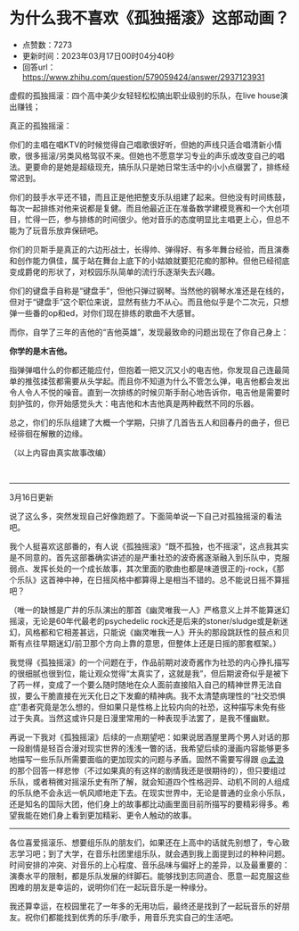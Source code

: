 # 为什么我不喜欢《孤独摇滚》这部动画？
- 点赞数：7273
- 更新时间：2023年03月17日00时04分40秒
- 回答url：https://www.zhihu.com/question/579059424/answer/2937123931
<body>
 <p data-pid="53TKM2Rz">虚假的孤独摇滚：四个高中美少女轻轻松松搞出职业级别的乐队，在live house演出赚钱；</p>
 <p data-pid="qFIb9vNR">真正的孤独摇滚：</p>
 <p data-pid="V-g3MrY_">你们的主唱在唱KTV的时候觉得自己唱歌很好听，但她的声线只适合唱清新小情歌，很多摇滚/另类风格驾驭不来。但她也不愿意学习专业的声乐或改变自己的唱法。更要命的是她是超级现充，搞乐队只是她日常生活中的小小点缀罢了，排练经常迟到。</p>
 <p data-pid="Nl5nyObn">你们的鼓手水平还不错，而且正是他把整支乐队组建了起来。但他没有时间练鼓，每次一起排练对他来说都是复健。而且他最近正在准备数学建模竞赛和一个大创项目，忙得一匹，参与排练的时间很少。他对音乐的态度明显比主唱更上心，但总不能为了玩音乐放弃保研吧。</p>
 <p data-pid="L_ivmG5f">你们的贝斯手是真正的六边形战士，长得帅、弹得好、有多年舞台经验，而且演奏和创作能力俱佳，属于站在舞台上底下的小姑娘就要犯花痴的那种。但他已经彻底变成爵佬的形状了，对校园乐队简单的流行乐逐渐失去兴趣。</p>
 <p data-pid="Vei1vcv7">你们的键盘手自称是“键盘手”，但他只弹过钢琴。当然他的钢琴水准还是在线的，但对于“键盘手”这个职位来说，显然有些力不从心。而且他似乎是个二次元，只想弹一些番的op和ed，对你们现在排练的歌曲不大感冒。</p>
 <p data-pid="0bxSYXw_">而你，自学了三年的吉他的“吉他英雄”，发现最致命的问题出现在了你自己身上：</p>
 <p data-pid="nxrNdRl5"><b>你学的是木吉他。</b></p>
 <p data-pid="kXgtYIj2">指弹弹唱什么的你都还能应付，但抱着一把又沉又小的电吉他，你发现自己连最简单的推弦揉弦都需要从头学起。而且你不知道为什么不管怎么弹，电吉他都会发出令人令人不悦的噪音。直到一次排练的时候贝斯手耐心地告诉你，电吉他是需要时刻护弦的，你开始感觉头大：电吉他和木吉他真是两种截然不同的乐器。</p>
 <p data-pid="cI3IMmNJ">总之，你们的乐队组建了大概一个学期，只排了几首告五人和回春丹的曲子，但已经徘徊在解散的边缘。</p>
 <p data-pid="w4bNlbSL">（以上内容由真实故事改编）</p>
 <p data-pid="c3x2hcVY" class="ztext-empty-paragraph"><br></p>
 <hr>
 <p data-pid="miWFWEdC">3月16日更新</p>
 <p data-pid="ggyHfneo">说了这么多，突然发现自己好像跑题了。下面简单说一下自己对孤独摇滚的看法吧。</p>
 <p data-pid="STPE-qFl">我个人挺喜欢这部番的，有人说《孤独摇滚》“既不孤独，也不摇滚”，这点我其实是不同意的。首先这部番确实讲述的是严重社恐的波奇酱逐渐融入到乐队中，克服弱点、发挥长处的一个成长故事，其次里面的歌曲也都是味道很正的j-rock，《那个乐队》这首神中神，在日摇风格中都算得上是相当不错的。总不能说日摇不算摇吧？</p>
 <p data-pid="q_WJcFc2">（唯一的缺憾是广井的乐队演出的那首《幽灵唯我一人》严格意义上并不能算迷幻摇滚，无论是60年代最老的psychedelic rock还是后来的stoner/sludge或是新迷幻，风格都和它相差甚远，只能说《幽灵唯我一人》开头的那段跳跃性的鼓点和贝斯有点往早期迷幻/前卫那个方向上靠的意思，但整体上还是日摇的那套框架。）</p>
 <p data-pid="la4lO303">我觉得《孤独摇滚》的一个问题在于，作品前期对波奇酱作为社恐的内心挣扎描写的很细腻也很到位，能让观众觉得“太真实了，这就是我”，但后期波奇似乎是被下了药一样，变成了一个要么随时随地在众人面前直接陷入自己的精神世界无法自拔，要么干脆直接在光天化日之下发癫的精神病。我不太清楚病理性的“社交恐惧症”患者究竟是怎么想的，但如果只是性格上比较内向的社恐，这种描写未免有些过于失真。当然这或许只是日漫里常用的一种表现手法罢了，是我不懂幽默。</p>
 <p data-pid="qdcCNFCJ">再说一下我对《孤独摇滚》后续的一点期望吧：如果说居酒屋里两个男人对话的那一段剧情是轻百合漫对现实世界的浅浅一瞥的话，我希望后续的漫画内容能够更多地描写一些乐队所需要面临的更加现实的问题与矛盾。固然不需要写得跟 <a class="member_mention" href="https://www.zhihu.com/people/4079a15b1999dde090c58de9bbf4c286" data-hash="4079a15b1999dde090c58de9bbf4c286" data-hovercard="p$b$4079a15b1999dde090c58de9bbf4c286">@孟浪</a> 的那个回答一样悲惨（不过如果真的有这样的剧情我还是很期待的），但只要组过乐队，或者稍微对摇滚乐史有所了解，就会知道四个性格迥异、动机不同的人组成的乐队绝不会永远一帆风顺地走下去。在现实世界中，无论是普通的业余小乐队，还是知名的国际大团，他们身上的故事都比动画里面目前所描写的要精彩得多。希望我能在她们身上看到更加精彩、更令人触动的故事。</p>
 <hr>
 <p data-pid="5vi_tM6Z">各位喜爱摇滚乐、想要组乐队的朋友们，如果还在上高中的话就先别想了，专心致志学习吧；到了大学，在音乐社团里组乐队，就会遇到我上面提到过的种种问题。时间安排的冲突、对音乐的上心程度、音乐品味与偏好上的差异，以及最重要的：演奏水平的限制，都是乐队发展的绊脚石。能够找到志同道合、愿意一起克服这些困难的朋友是幸运的，说明你们在一起玩音乐是一种缘分。</p>
 <p data-pid="5xMA-3LU">我还算幸运，在校园里花了一年多的无用功后，最终还是找到了一起玩音乐的好朋友。祝你们都能找到优秀的乐手/歌手，用音乐充实自己的生活吧。</p>
</body>